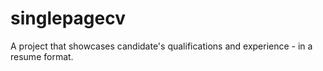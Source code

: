 # singlepagecv
A project that showcases candidate's qualifications and experience - in a resume format.
